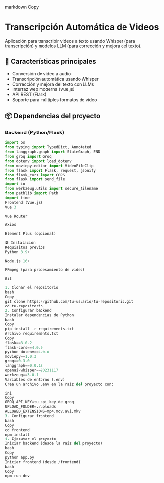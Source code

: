 markdown
Copy
# Transcripción Automática de Videos

Aplicación para transcribir videos a texto usando Whisper (para transcripción) y modelos LLM (para corrección y mejora del texto).

## 🚀 Características principales

- Conversión de video a audio
- Transcripción automática usando Whisper
- Corrección y mejora del texto con LLMs
- Interfaz web moderna (Vue.js)
- API REST (Flask)
- Soporte para múltiples formatos de video

## 📦 Dependencias del proyecto

### Backend (Python/Flask)
```python
import os
from typing import TypedDict, Annotated
from langgraph.graph import StateGraph, END
from groq import Groq
from dotenv import load_dotenv
from moviepy.editor import VideoFileClip
from flask import Flask, request, jsonify
from flask_cors import CORS
from flask import send_file
import io
from werkzeug.utils import secure_filename
from pathlib import Path
import time
Frontend (Vue.js)
Vue 3

Vue Router

Axios

Element Plus (opcional)

🛠️ Instalación
Requisitos previos
Python 3.9+

Node.js 16+

FFmpeg (para procesamiento de video)

Git

1. Clonar el repositorio
bash
Copy
git clone https://github.com/tu-usuario/tu-repositorio.git
cd tu-repositorio
2. Configurar backend
Instalar dependencias de Python
bash
Copy
pip install -r requirements.txt
Archivo requirements.txt
Copy
flask==3.0.2
flask-cors==4.0.0
python-dotenv==1.0.0
moviepy==1.0.3
groq==0.3.0
langgraph==0.0.12
openai-whisper==20231117
werkzeug==3.0.1
Variables de entorno (.env)
Crea un archivo .env en la raíz del proyecto con:

ini
Copy
GROQ_API_KEY=tu_api_key_de_groq
UPLOAD_FOLDER=./uploads
ALLOWED_EXTENSIONS=mp4,mov,avi,mkv
3. Configurar frontend
bash
Copy
cd frontend
npm install
4. Ejecutar el proyecto
Iniciar backend (desde la raíz del proyecto)
bash
Copy
python app.py
Iniciar frontend (desde /frontend)
bash
Copy
npm run dev
